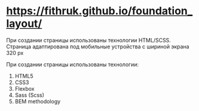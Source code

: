 # https://fithruk.github.io/foundation_layout/
При создании страницы использованы технологии HTML/SCSS. 
Страница адаптирована под мобильные устройства с шириной экрана 320 px

При создании страницы использованы технологии:

1) HTML5
2) CSS3
3) Flexbox
4) Sass (Scss)
5) BEM methodology
